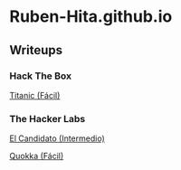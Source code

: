 # Ruben-Hita.github.io

## Writeups

### Hack The Box

[Titanic (Fácil)](https://ruben-3.gitbook.io/ruben/hackthebox/titanic)

### The Hacker Labs

[El Candidato (Intermedio)](https://ruben-3.gitbook.io/ruben/thehackerlabs/el-candidato)

[Quokka (Fácil)](https://ruben-3.gitbook.io/ruben/thehackerlabs/quokka)
